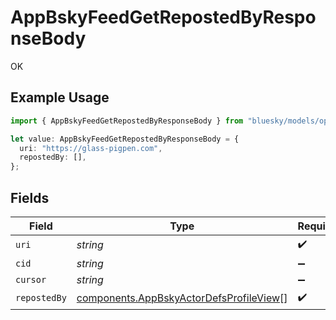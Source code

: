 # AppBskyFeedGetRepostedByResponseBody

OK

## Example Usage

```typescript
import { AppBskyFeedGetRepostedByResponseBody } from "bluesky/models/operations";

let value: AppBskyFeedGetRepostedByResponseBody = {
  uri: "https://glass-pigpen.com",
  repostedBy: [],
};
```

## Fields

| Field                                                                                              | Type                                                                                               | Required                                                                                           | Description                                                                                        |
| -------------------------------------------------------------------------------------------------- | -------------------------------------------------------------------------------------------------- | -------------------------------------------------------------------------------------------------- | -------------------------------------------------------------------------------------------------- |
| `uri`                                                                                              | *string*                                                                                           | :heavy_check_mark:                                                                                 | N/A                                                                                                |
| `cid`                                                                                              | *string*                                                                                           | :heavy_minus_sign:                                                                                 | N/A                                                                                                |
| `cursor`                                                                                           | *string*                                                                                           | :heavy_minus_sign:                                                                                 | N/A                                                                                                |
| `repostedBy`                                                                                       | [components.AppBskyActorDefsProfileView](../../models/components/appbskyactordefsprofileview.md)[] | :heavy_check_mark:                                                                                 | N/A                                                                                                |
